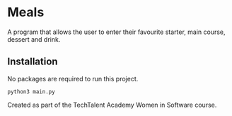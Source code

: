 # Meals
A program that allows the user to enter their favourite starter, main course, dessert and drink.

## Installation
No packages are required to run this project.

```
python3 main.py
```

Created as part of the TechTalent Academy Women in Software course.
